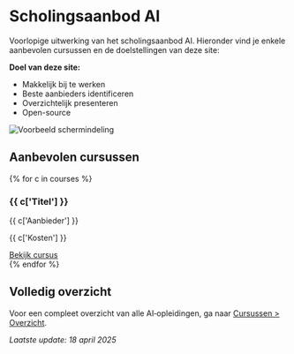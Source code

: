 # Scholingsaanbod AI

Voorlopige uitwerking van het scholingsaanbod AI. Hieronder vind je enkele aanbevolen cursussen en de doelstellingen van deze site:

**Doel van deze site:**
- Makkelijk bij te werken
- Beste aanbieders identificeren
- Overzichtelijk presenteren
- Open-source

![Voorbeeld schermindeling](https://github.com/user-attachments/assets/46d7a7a3-ae7e-4c52-a753-7f1fa6f134d6)

## Aanbevolen cursussen

<div class="grid grid-cols-1 md:grid-cols-2 gap-6 px-4">
{% for c in courses %}
  <div class="card p-4 shadow-lg rounded-lg">
    <h3 class="text-xl font-bold">{{ c['Titel'] }}</h3>
    <p class="text-gray-600">{{ c['Aanbieder'] }}</p>
    <p class="mt-2 font-semibold">{{ c['Kosten'] }}</p>
    <a href="{{ c['Link'] }}" class="mt-4 inline-block px-4 py-2 bg-blue-500 text-white rounded">
      Bekijk cursus
    </a>
  </div>
{% endfor %}
</div>

## Volledig overzicht

Voor een compleet overzicht van alle AI‑opleidingen, ga naar [Cursussen > Overzicht](SCHOLINGSAANBOD.md).

*Laatste update: 18 april 2025*
